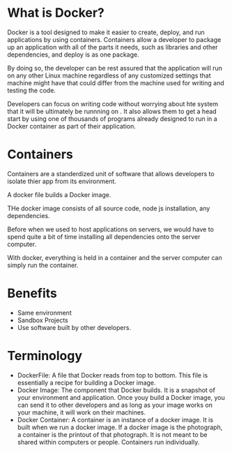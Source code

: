# What is Docker?

Docker is a tool designed to make it easier to create, deploy, and run applications by using containers. Containers allow a developer to package up an application with all of the parts it needs, such as libraries and other dependencies, and deploy is as one package. 

By doing so, the developer can be rest assured that the application will run on any other Linux machine regardless of any customized settings that machine might have that could differ from the machine used for writing and testing the code.

Developers can focus on writing code without worrying about hte system that it will be ultimately be runnning on . It also allows them to get a head start by using one of thousands of programs already designed to run in a Docker container as part of their application.


# Containers

Containers are a standerdized unit of software that allows developers to isolate thier app from its environment.

A docker file builds a Docker image.

THe docker image consists of all source code, node js installation, any dependencies.

Before when we used to host applications on servers, we would have to spend quite a bit of time installing all dependencies onto the server computer.

With docker, everything is held in a container and the server computer can simply run the container.

# Benefits

- Same environment
- Sandbox Projects
- Use software built by other developers.

# Terminology

- DockerFile: A file that Docker reads from top to bottom. This file is essentially a recipe for building a Docker image. 
- Docker Image: The component that Docker builds. It is a snapshot of your environment and application. Once youy build a Docker image, you can send it to other developers and as long as your image works on your machine, it will work on their machines.
- Docker Container: A container is an instance of a docker image. It is built when we run a docker image. If a docker image is the photograph, a container is the printout of that photograph. It is not meant to be shared within computers or people. Containers run individually.








